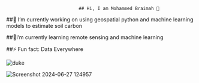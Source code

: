                                ## Hi, I am Mohammed Braimah 👋


##🔭 I’m currently working on using geospatial python and machine learning models to estimate soil carbon

##🌱I’m currently learning remote sensing and machine learning

##⚡ Fun fact: Data Everywhere


![duke](https://github.com/braimahm/braimahm/assets/52035307/948754bf-813e-412e-8d6d-9616d9f8d507)


![Screenshot 2024-06-27 124957](https://github.com/braimahm/braimahm/assets/52035307/f1600ada-516b-4484-b64a-249e706d4cc6)

